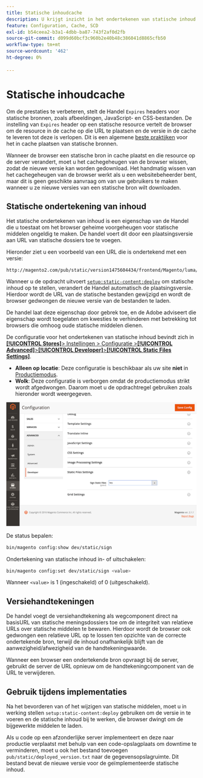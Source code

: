 ```yaml
---
title: Statische inhoudcache
description: U krijgt inzicht in het ondertekenen van statische inhoud en in de manier waarop u de functie kunt in- of uitschakelen.
feature: Configuration, Cache, SCD
exl-id: b54ceea2-b3a1-4dbb-ba87-743f2af0d2fb
source-git-commit: d099d60bcf3c960b2e40b48c386041d8865cfb50
workflow-type: tm+mt
source-wordcount: '462'
ht-degree: 0%

---
```


# Statische inhoudcache

Om de prestaties te verbeteren, stelt de Handel `Expires` headers voor statische bronnen, zoals afbeeldingen, JavaScript- en CSS-bestanden.
De instelling van `Expires` header op een statische resource vertelt de browser om de resource in de cache op die URL te plaatsen en de versie in de cache te leveren tot deze is verlopen.
Dit is een algemene [beste praktijken](https://developer.yahoo.com/performance/rules.html#expires=) voor het in cache plaatsen van statische bronnen.

Wanneer de browser een statische bron in cache plaatst en die resource op de server verandert, moet u het cachegeheugen van de browser wissen, zodat de nieuwe versie kan worden gedownload.
Het handmatig wissen van het cachegeheugen van de browser werkt als u een websitebeheerder bent, maar dit is geen geschikte aanvraag om van uw gebruikers te maken wanneer u ze nieuwe versies van een statische bron wilt downloaden.

## Statische ondertekening van inhoud

Het statische ondertekenen van inhoud is een eigenschap van de Handel die u toestaat om het browser geheime voorgeheugen voor statische middelen ongeldig te maken.
De handel voert dit door een plaatsingsversie aan URL van statische dossiers toe te voegen.

Hieronder ziet u een voorbeeld van een URL die is ondertekend met een versie:

```terminal
http://magento2.com/pub/static/version1475604434/frontend/Magento/luma/en_US/images/logo.svg
```

Wanneer u de opdracht uitvoert [`setup:static-content:deploy`](../cli/static-view-file-deployment.md) om statische inhoud op te stellen, verandert de Handel automatisch de plaatsingsversie.
Hierdoor wordt de URL van de statische bestanden gewijzigd en wordt de browser gedwongen de nieuwe versie van de bestanden te laden.

De handel laat deze eigenschap door gebrek toe, en de Adobe adviseert die eigenschap wordt toegelaten om kwesties te verhinderen met betrekking tot browsers die omhoog oude statische middelen dienen.

De configuratie voor het ondertekenen van statische inhoud bevindt zich in [**[!UICONTROL Stores]**> Instellingen > Configuratie >**[!UICONTROL Advanced]**>**[!UICONTROL Developer]**>**[!UICONTROL Static Files Settings]**](https://docs.magento.com/user-guide/system/static-file-signature.html).

- **Alleen op locatie**: Deze configuratie is beschikbaar als uw site **niet** in [Productiemodus](https://experienceleague.adobe.com/docs/commerce-operations/configuration-guide/setup/application-modes.html#production-mode).
- **Wolk**: Deze configuratie is verborgen omdat de productiemodus strikt wordt afgedwongen. Daarom moet u de opdrachtregel gebruiken zoals hieronder wordt weergegeven.

![Instellingen Statische bestanden](../../assets/configuration/static-files-settings.png)

De status bepalen:

```bash
bin/magento config:show dev/static/sign
```

Ondertekening van statische inhoud in- of uitschakelen:

```bash
bin/magento config:set dev/static/sign <value>
```

Wanneer `<value>` is 1 (ingeschakeld) of 0 (uitgeschakeld).

## Versiehandtekeningen

De handel voegt de versiehandtekening als wegcomponent direct na basisURL van statische meningsdossiers toe om de integriteit van relatieve URLs over statische middelen te bewaren.
Hierdoor wordt de browser ook gedwongen een relatieve URL op te lossen ten opzichte van de correcte ondertekende bron, terwijl de inhoud onafhankelijk blijft van de aanwezigheid/afwezigheid van de handtekeningwaarde.

Wanneer een browser een ondertekende bron opvraagt bij de server, gebruikt de server de URL opnieuw om de handtekeningcomponent van de URL te verwijderen.

## Gebruik tijdens implementaties

Na het bevorderen van of het wijzigen van statische middelen, moet u in werking stellen `setup:static-content:deploy` gebruiken om de versie in te voeren en de statische inhoud bij te werken, die browser dwingt om de bijgewerkte middelen te laden.

Als u code op een afzonderlijke server implementeert en deze naar productie verplaatst met behulp van een code-opslagplaats om downtime te verminderen, moet u ook het bestand toevoegen `pub/static/deployed_version.txt` naar de gegevensopslagruimte.
Dit bestand bevat de nieuwe versie voor de geïmplementeerde statische inhoud.
